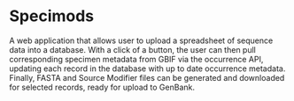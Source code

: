 # Specimods
A web application that allows user to upload a spreadsheet of sequence data into a database. With a click of a button, the user can then pull corresponding specimen metadata from GBIF via the occurrence API, updating each record in the database with up to date occurrence metadata. Finally, FASTA and Source Modifier files can be generated and downloaded for selected records, ready for upload to GenBank.
